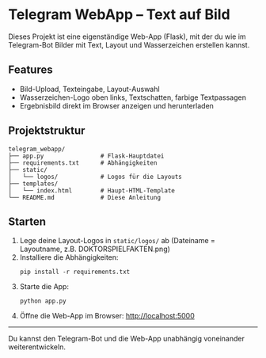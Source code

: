 # Telegram WebApp – Text auf Bild

Dieses Projekt ist eine eigenständige Web-App (Flask), mit der du wie im Telegram-Bot Bilder mit Text, Layout und Wasserzeichen erstellen kannst.

## Features
- Bild-Upload, Texteingabe, Layout-Auswahl
- Wasserzeichen-Logo oben links, Textschatten, farbige Textpassagen
- Ergebnisbild direkt im Browser anzeigen und herunterladen

## Projektstruktur
```
telegram_webapp/
├── app.py                # Flask-Hauptdatei
├── requirements.txt      # Abhängigkeiten
├── static/
│   └── logos/            # Logos für die Layouts
├── templates/
│   └── index.html        # Haupt-HTML-Template
└── README.md             # Diese Anleitung
```

## Starten
1. Lege deine Layout-Logos in `static/logos/` ab (Dateiname = Layoutname, z.B. DOKTORSPIELFAKTEN.png)
2. Installiere die Abhängigkeiten:
   ```
   pip install -r requirements.txt
   ```
3. Starte die App:
   ```
   python app.py
   ```
4. Öffne die Web-App im Browser: [http://localhost:5000](http://localhost:5000)

---

Du kannst den Telegram-Bot und die Web-App unabhängig voneinander weiterentwickeln. 
